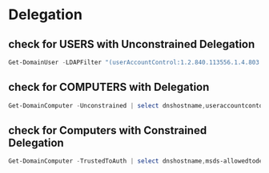# Delegation
## check for USERS with Unconstrained Delegation
```powershell
Get-DomainUser -LDAPFilter "(userAccountControl:1.2.840.113556.1.4.803:=524288)"
```
## check for COMPUTERS with Delegation
```powershell
Get-DomainComputer -Unconstrained | select dnshostname,useraccountcontol
```
## check for Computers with Constrained Delegation
```powershell
Get-DomainComputer -TrustedToAuth | select dnshostname,msds-allowedtodelegateto
```

